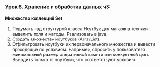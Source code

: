 ### Урок 6. Хранение и обработка данных ч3: 
#### Множество коллекций Set
1. Подумать над структурой класса Ноутбук для магазина техники - выделить поля и методы. 
Реализовать в java.
2. Создать множество ноутбуков (ArrayList).
3. Отфильтровать ноутбуки их первоначального множества и вывести 
проходящие по условиям. Например, спросить у пользователя минимальный
размер оперативной памяти или конкретный цвет. 
Выводить только те ноутбуки, что соответствуют условию.